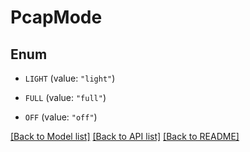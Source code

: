 # PcapMode

## Enum


* `LIGHT` (value: `"light"`)

* `FULL` (value: `"full"`)

* `OFF` (value: `"off"`)


[[Back to Model list]](../README.md#documentation-for-models) [[Back to API list]](../README.md#documentation-for-api-endpoints) [[Back to README]](../README.md)


